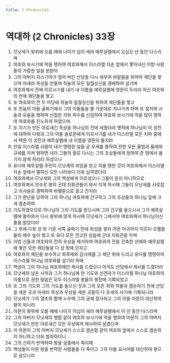 ```yaml
---
title: 2 Chronicles
---
```


# 역대하 (2 Chronicles) 33장
1. 므낫세가 왕위에 오를 때에 나이가 십이 세라 예루살렘에서 오십오 년 동안 다스리며
1. 여호와 보시기에 악을 행하여 여호와께서 이스라엘 자손 앞에서 쫓아내신 이방 사람들의 가증한 일을 본받아
1. 그의 아버지 히스기야가 헐어 버린 산당을 다시 세우며 바알들을 위하여 제단을 쌓으며 아세라 목상을 만들며 하늘의 모든 일월성신을 경배하여 섬기며
1. 여호와께서 전에 이르시기를 내가 내 이름을 예루살렘에 영원히 두리라 하신 여호와의 전에 제단들을 쌓고
1. 또 여호와의 전 두 마당에 하늘의 일월성신을 위하여 제단들을 쌓고
1. 또 힌놈의 아들 골짜기에서 그의 아들들을 불 가운데로 지나가게 하며 또 점치며 사술과 요술을 행하며 신접한 자와 박수를 신임하여 여호와 보시기에 악을 많이 행하여 여호와를 진노하게 하였으며
1. 또 자기가 만든 아로새긴 목상을 하나님의 전에 세웠더라 옛적에 하나님이 이 성전에 대하여 다윗과 그의 아들 솔로몬에게 이르시기를 내가 이스라엘 모든 지파 중에서 택한 이 성전과 예루살렘에 내 이름을 영원히 둘지라
1. 만일 이스라엘 사람이 내가 명령한 일들 곧 모세를 통하여 전한 모든 율법과 율례와 규례를 지켜 행하면 내가 그들의 발로 다시는 그의 조상들에게 정하여 준 땅에서 옮기지 않게 하리라 하셨으나
1. 유다와 예루살렘 주민이 므낫세의 꾀임을 받고 악을 행한 것이 여호와께서 이스라엘 자손 앞에서 멸하신 모든 나라보다 더욱 심하였더라
1. 여호와께서 므낫세와 그의 백성에게 이르셨으나 그들이 듣지 아니하므로
1. 여호와께서 앗수르 왕의 군대 지휘관들이 와서 치게 하시매 그들이 므낫세를 사로잡고 쇠사슬로 결박하여 바벨론으로 끌고 간지라
1. 그가 환난을 당하여 그의 하나님 여호와께 간구하고 그의 조상들의 하나님 앞에 크게 겸손하여
1. 기도하였으므로 하나님이 그의 기도를 받으시며 그의 간구를 들으시사 그가 예루살렘에 돌아와서 다시 왕위에 앉게 하시매 므낫세가 그제서야 여호와께서 하나님이신 줄을 알았더라
1. 그 후에 다윗 성 밖 기혼 서쪽 골짜기 안에 외성을 쌓되 어문 어귀까지 이르러 오벨을 둘러 매우 높이 쌓고 또 유다 모든 견고한 성읍에 군대 지휘관을 두며
1. 이방 신들과 여호와의 전의 우상을 제거하며 여호와의 전을 건축한 산에와 예루살렘에 쌓은 모든 제단들을 다 성 밖에 던지고
1. 여호와의 제단을 보수하고 화목제와 감사제를 그 제단 위에 드리고 유다를 명령하여 이스라엘 하나님 여호와를 섬기라 하매
1. 백성이 그의 하나님 여호와께만 제사를 드렸으나 아직도 산당에서 제사를 드렸더라
1. 므낫세의 남은 사적과 그가 하나님께 한 기도와 선견자가 이스라엘 하나님 여호와의 이름으로 권한 말씀은 모두 이스라엘 왕들의 행장에 기록되었고
1. 또 그의 기도와 그의 기도를 들으신 것과 그의 모든 죄와 허물과 겸손하기 전에 산당을 세운 곳과 아세라 목상과 우상을 세운 곳들이 다 호새의 사기에 기록되니라
1. 므낫세가 그의 열조와 함께 누우매 그의 궁에 장사되고 그의 아들 아몬이 대신하여 왕이 되니라
1. 아몬이 왕위에 오를 때에 나이가 이십이 세라 예루살렘에서 이 년 동안 다스리며
1. 그의 아버지 므낫세의 행함 같이 여호와 보시기에 악을 행하여 아몬이 그의 아버지 므낫세가 만든 아로새긴 모든 우상에게 제사하여 섬겼으며
1. 이 아몬이 그의 아버지 므낫세가 스스로 겸손함 같이 여호와 앞에서 스스로 겸손하지 아니하고 더욱 범죄하더니
1. 그의 신하가 반역하여 왕을 궁중에서 죽이매
1. 백성들이 아몬 왕을 반역한 사람들을 다 죽이고 그의 아들 요시야를 대신하여 왕으로 삼으니라